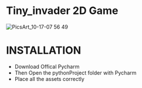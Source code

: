 # Tiny_invader 2D Game


![PicsArt_10-17-07 56 49](https://user-images.githubusercontent.com/40620392/137631797-57bd0a88-0af9-49a9-b1a8-78d1dd479892.jpg)

# INSTALLATION
 - Download Offical Pycharm 
 - Then Open the pythonProject folder with Pycharm
 - Place all the assets correctly
